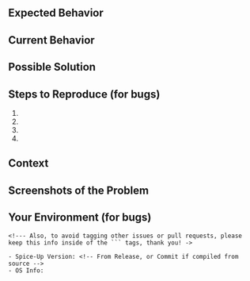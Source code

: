 <!--- Thank you for making a bug report! This allows us to make the app even better. -->
<!--- Filling out the following information will help us reproduce and fix the problem faster. -->

## Expected Behavior
<!--- If you're describing a bug, tell us what should happen -->
<!--- If you're suggesting a change/improvement, tell us how it should work -->

## Current Behavior
<!--- If describing a bug, tell us what happens instead of the expected behavior -->
<!--- If suggesting a change/improvement, explain the difference from current behavior -->

## Possible Solution
<!--- Not obligatory, but suggest a fix/reason for the bug, -->
<!--- or ideas how to implement the addition or change -->

## Steps to Reproduce (for bugs)
<!--- Help us reproduce the issue by providing us a set of steps to reproduce this bug -->
1.
2.
3.
4.

## Context
<!--- How has this issue affected you? What are you trying to accomplish? -->
<!--- Providing context helps us come up with a solution that is most useful in the real world -->
<!--- If you have a terminal output you can share with us that would also be great! -->

<!--- To get debug messages: G_MESSAGES_DEBUG=all com.github.philip-scott.spice-up -->

<!--- Sharing the .spice file where the problem is at will also be super helpful. -->

## Screenshots of the Problem
<!--- If you can show us a screenshot of the issue, this is the space for it! -->
<!--- If you're suggesting a feature and can give us a mockup, that would also be great! -->

## Your Environment (for bugs)
<!--- Include as many relevant details about the environment you experienced the bug in -->
<!--- If you can also run the following command and put the output here, that would be super helpful!  -->
<!---                   uname -a && cat /etc/os-release          -->


```
<!--- Also, to avoid tagging other issues or pull requests, please keep this info inside of the ``` tags, thank you! ->

- Spice-Up Version: <!-- From Release, or Commit if compiled from source -->
- OS Info:

```
